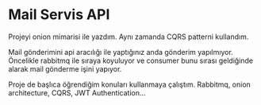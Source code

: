 # Mail Servis API

Projeyi onion mimarisi ile yazdım. Aynı zamanda CQRS patterni kullandım.

Mail gönderimini api aracılığı ile yaptığınız anda gönderim yapılmıyor. Öncelikle rabbitmq ile sıraya koyuluyor ve consumer bunu sırası geldiğinde alarak mail gönderme işini yapıyor.

Proje de başlıca öğrendiğim konuları kullanmaya çalıştım.
Rabbitmq, onion architecture, CQRS, JWT Authentication...
